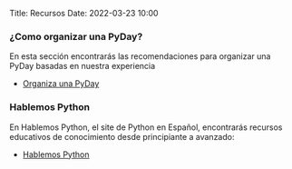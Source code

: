Title: Recursos
Date: 2022-03-23 10:00



### ¿Como organizar una PyDay?

En esta sección encontrarás las recomendaciones para organizar una PyDay basadas en nuestra experiencia

* [Organiza una PyDay](/pages/como-organizar-una-pyday.html) 


### Hablemos Python

En Hablemos Python, el site de Python en Español, encontrarás recursos educativos de conocimiento desde principiante a avanzado: 

* [Hablemos Python](https://hablemospython.dev) 



